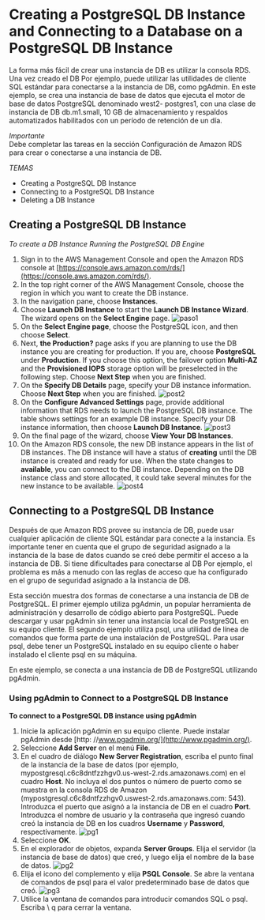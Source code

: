 # Creating a PostgreSQL DB Instance and Connecting to a Database on a PostgreSQL DB Instance   
La forma más fácil de crear una instancia de DB es utilizar la consola RDS. Una vez creado el DB Por ejemplo, puede utilizar las utilidades de cliente SQL estándar para conectarse a la instancia de DB, como pgAdmin. En este ejemplo, se crea una instancia de base de datos que ejecuta el motor de base de datos PostgreSQL denominado west2- postgres1, con una clase de instancia de DB db.m1.small, 10 GB de almacenamiento y respaldos automatizados habilitados con un período de retención de un día.

*Importante*  
Debe completar las tareas en la sección Configuración de Amazon RDS para crear o conectarse a una instancia de DB.

*TEMAS*

* Creating a PostgreSQL DB Instance
* Connecting to a PostgreSQL DB Instance
* Deleting a DB Instance

## Creating a PostgreSQL DB Instance

*To create a DB Instance Running the PostgreSQL DB Engine*
1. Sign in to the AWS Management Console and open the Amazon RDS console at [https://console.aws.amazon.com/rds/](https://console.aws.amazon.com/rds/).
2. In the top right corner of the AWS Management Console, choose the region in which you want to
create the DB instance.
3. In the navigation pane, choose **Instances**.
4. Choose **Launch DB Instance** to start the **Launch DB Instance Wizard**.  
The wizard opens on the **Select Engine** page.
![paso1](images/post1.jpg)
5. On the **Select Engine page**, choose the PostgreSQL icon, and then choose **Select**.
6. Next, **the Production?** page asks if you are planning to use the DB instance you are creating for
production. If you are, choose **PostgreSQL** under **Production**. If you choose this option, the failover
option **Multi-AZ** and the **Provisioned IOPS** storage option will be preselected in the following step.
Choose **Next Step** when you are finished.
7. On the **Specify DB Details** page, specify your DB instance information. Choose **Next Step** when you
are finished.
![post2](images/post2.jpg)
8. On the **Configure Advanced Settings** page, provide additional information that RDS needs to
launch the PostgreSQL DB instance. The table shows settings for an example DB instance. Specify
your DB instance information, then choose **Launch DB Instance**.
![post3](images/post3.jpg)
9. On the final page of the wizard, choose **View Your DB Instances**.   
10. On the Amazon RDS console, the new DB instance appears in the list of DB instances. The DB
instance will have a status of **creating** until the DB instance is created and ready for use. When the
state changes to **available**, you can connect to the DB instance. Depending on the DB instance class
and store allocated, it could take several minutes for the new instance to be available.
![post4](images/post4.jpg)

## Connecting to a PostgreSQL DB Instance

Después de que Amazon RDS provee su instancia de DB, puede usar cualquier aplicación de cliente SQL estándar para
conecte a la instancia. Es importante tener en cuenta que el grupo de seguridad asignado a la instancia de la base de datos
cuando se creó debe permitir el acceso a la instancia de DB. Si tiene dificultades para conectarse al DB
Por ejemplo, el problema es más a menudo con las reglas de acceso que ha configurado en el grupo de seguridad asignado a
la instancia de DB.

Esta sección muestra dos formas de conectarse a una instancia de DB de PostgreSQL. El primer ejemplo utiliza pgAdmin, un
popular herramienta de administración y desarrollo de código abierto para PostgreSQL. Puede descargar y usar
pgAdmin sin tener una instancia local de PostgreSQL en su equipo cliente. El segundo ejemplo
utiliza psql, una utilidad de línea de comandos que forma parte de una instalación de PostgreSQL. Para usar psql, debe tener un
PostgreSQL instalado en su equipo cliente o haber instalado el cliente psql en su máquina.

En este ejemplo, se conecta a una instancia de DB de PostgreSQL utilizando pgAdmin.

### Using pgAdmin to Connect to a PostgreSQL DB Instance

**To connect to a PostgreSQL DB instance using pgAdmin**

1. Inicie la aplicación pgAdmin en su equipo cliente. Puede instalar pgAdmin desde [http: //www.pgadmin.org/](http://www.pgadmin.org/).
2. Seleccione **Add Server** en el menú **File**.
3. En el cuadro de diálogo **New Server Registration**, escriba el punto final de la instancia de la base de datos (por ejemplo,
mypostgresql.c6c8dntfzzhgv0.us-west-2.rds.amazonaws.com) en el cuadro **Host**. No incluya el dos puntos o número de puerto como se muestra en la consola RDS de Amazon (mypostgresql.c6c8dntfzzhgv0.uswest-2.rds.amazonaws.com: 543).  
Introduzca el puerto que asignó a la instancia de DB en el cuadro **Port**. Introduzca el nombre de usuario y la contraseña que ingresó cuando creó la instancia de DB en los cuadros **Username** y **Password**, respectivamente.
![pg1](images/pg1.jpg)
4. Seleccione **OK**.
5. En el explorador de objetos, expanda **Server Groups**. Elija el servidor (la instancia de base de datos) que creó, y luego elija el nombre de la base de datos.
![pg2](images/pg2.jpg)
6. Elija el icono del complemento y elija **PSQL Console**. Se abre la ventana de comandos de psql para el valor predeterminado base de datos que creó.
![pg3](images/pg3.jpg)
7. Utilice la ventana de comandos para introducir comandos SQL o psql. Escriba \ q para cerrar la ventana.

